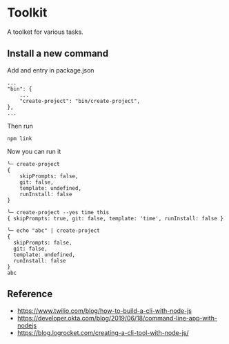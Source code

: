 # Toolkit

A toolket for various tasks.

## Install a new command
Add and entry in package.json

```
...
"bin": {
    ...
    "create-project": "bin/create-project",
},
...
```

Then run

```shell
npm link
```

Now you can run it 

```shell
╰─ create-project
{
    skipPrompts: false,
    git: false,
    template: undefined,
    runInstall: false
}

╰─ create-project --yes time this
{ skipPrompts: true, git: false, template: 'time', runInstall: false }

╰─ echo "abc" | create-project
{
  skipPrompts: false,
  git: false,
  template: undefined,
  runInstall: false
}
abc
```

## Reference
* https://www.twilio.com/blog/how-to-build-a-cli-with-node-js
* https://developer.okta.com/blog/2019/06/18/command-line-app-with-nodejs
* https://blog.logrocket.com/creating-a-cli-tool-with-node-js/


